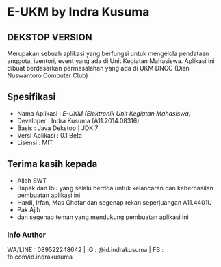 # E-UKM by Indra Kusuma
## DEKSTOP VERSION
Merupakan sebuah aplikasi yang berfungsi untuk mengelola pendataan anggota, iventori, event yang ada di Unit Kegiatan Mahasiswa. Aplikasi ini dibuat berdasarkan permasalahan yang ada di UKM DNCC (Dian Nuswantoro Computer Club)

## Spesifikasi
- Nama Aplikasi 	: _E-UKM (Elektronik Unit Kegiatan Mahasiswa)_
- Developer	: Indra Kusuma (A11.2014.08316)
- Basis		: Java Dekstop | JDK 7
- Versi Aplikasi	: 0.1 Beta
- Lisensi : MIT

## Terima kasih kepada
- Allah SWT
- Bapak dan Ibu yang selalu berdoa untuk kelancaran dan keberhasilan pembuatan aplikasi ini
- Hardi, Irfan, Mas Ghofar dan segenap rekan seperjuangan A11.4401U
- Pak Ajib
- dan segenap teman yang mendukung pembuatan aplikasi ini

### Info Author
WA/LINE : 089522248642 | IG : @id.indrakusuma | FB : fb.com/id.indrakusuma
